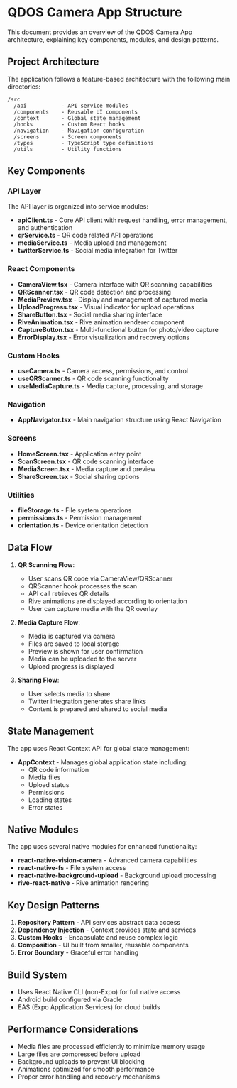 # QDOS Camera App Structure

This document provides an overview of the QDOS Camera App architecture, explaining key components, modules, and design patterns.

## Project Architecture

The application follows a feature-based architecture with the following main directories:

```
/src
  /api           - API service modules
  /components    - Reusable UI components
  /context       - Global state management
  /hooks         - Custom React hooks
  /navigation    - Navigation configuration
  /screens       - Screen components
  /types         - TypeScript type definitions
  /utils         - Utility functions
```

## Key Components

### API Layer

The API layer is organized into service modules:

- **apiClient.ts** - Core API client with request handling, error management, and authentication
- **qrService.ts** - QR code related API operations
- **mediaService.ts** - Media upload and management
- **twitterService.ts** - Social media integration for Twitter

### React Components

- **CameraView.tsx** - Camera interface with QR scanning capabilities
- **QRScanner.tsx** - QR code detection and processing
- **MediaPreview.tsx** - Display and management of captured media
- **UploadProgress.tsx** - Visual indicator for upload operations
- **ShareButton.tsx** - Social media sharing interface
- **RiveAnimation.tsx** - Rive animation renderer component
- **CaptureButton.tsx** - Multi-functional button for photo/video capture
- **ErrorDisplay.tsx** - Error visualization and recovery options

### Custom Hooks

- **useCamera.ts** - Camera access, permissions, and control
- **useQRScanner.ts** - QR code scanning functionality
- **useMediaCapture.ts** - Media capture, processing, and storage

### Navigation

- **AppNavigator.tsx** - Main navigation structure using React Navigation

### Screens

- **HomeScreen.tsx** - Application entry point
- **ScanScreen.tsx** - QR code scanning interface
- **MediaScreen.tsx** - Media capture and preview
- **ShareScreen.tsx** - Social sharing options

### Utilities

- **fileStorage.ts** - File system operations
- **permissions.ts** - Permission management
- **orientation.ts** - Device orientation detection

## Data Flow

1. **QR Scanning Flow**:
   - User scans QR code via CameraView/QRScanner
   - QRScanner hook processes the scan
   - API call retrieves QR details
   - Rive animations are displayed according to orientation
   - User can capture media with the QR overlay

2. **Media Capture Flow**:
   - Media is captured via camera
   - Files are saved to local storage
   - Preview is shown for user confirmation
   - Media can be uploaded to the server
   - Upload progress is displayed

3. **Sharing Flow**:
   - User selects media to share
   - Twitter integration generates share links
   - Content is prepared and shared to social media

## State Management

The app uses React Context API for global state management:

- **AppContext** - Manages global application state including:
  - QR code information
  - Media files
  - Upload status
  - Permissions
  - Loading states
  - Error states

## Native Modules

The app uses several native modules for enhanced functionality:

- **react-native-vision-camera** - Advanced camera capabilities
- **react-native-fs** - File system access
- **react-native-background-upload** - Background upload processing
- **rive-react-native** - Rive animation rendering

## Key Design Patterns

1. **Repository Pattern** - API services abstract data access
2. **Dependency Injection** - Context provides state and services
3. **Custom Hooks** - Encapsulate and reuse complex logic
4. **Composition** - UI built from smaller, reusable components
5. **Error Boundary** - Graceful error handling

## Build System

- Uses React Native CLI (non-Expo) for full native access
- Android build configured via Gradle
- EAS (Expo Application Services) for cloud builds

## Performance Considerations

- Media files are processed efficiently to minimize memory usage
- Large files are compressed before upload
- Background uploads to prevent UI blocking
- Animations optimized for smooth performance
- Proper error handling and recovery mechanisms
